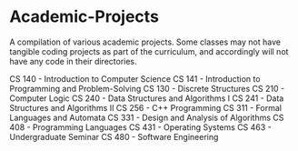 # Academic-Projects
A compilation of various academic projects. Some classes may not have tangible coding projects as part of the curriculum, and accordingly will not have any code in their directories.

CS 140 - Introduction to Computer Science
CS 141 - Introduction to Programming and Problem-Solving
CS 130 - Discrete Structures
CS 210 - Computer Logic
CS 240 - Data Structures and Algorithms I
CS 241 - Data Structures and Algorithms II
CS 256 - C++ Programming
CS 311 - Formal Languages and Automata
CS 331 - Design and Analysis of Algorithms
CS 408 - Programming Languages
CS 431 - Operating Systems
CS 463 - Undergraduate Seminar
CS 480 - Software Engineering
